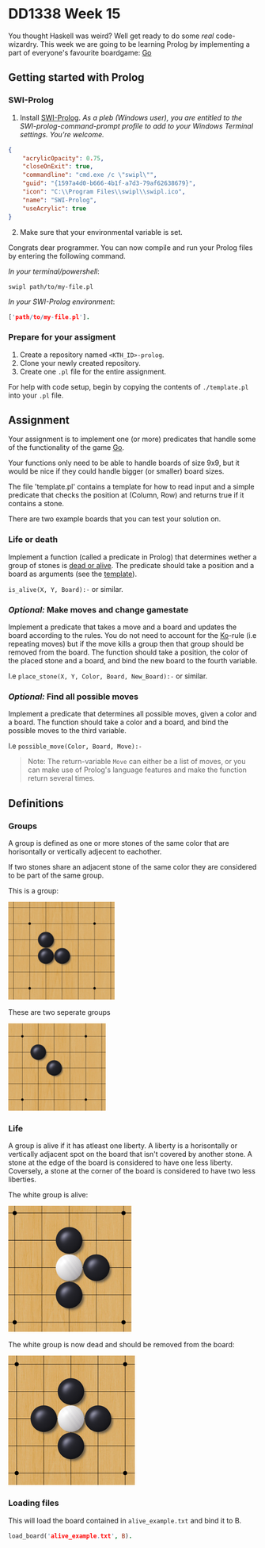 # DD1338 Week 15

You thought Haskell was weird? Well get ready to do some *real* code-wizardry. This week we are going to be learning Prolog by implementing a part of everyone's favourite boardgame: [Go](https://en.wikipedia.org/wiki/Go_(game))

## Getting started with Prolog

### SWI-Prolog

1) Install [SWI-Prolog](https://www.swi-prolog.org/). _As a pleb (Windows user), you are entitled to the SWI-prolog-command-prompt profile to add to your Windows Terminal settings. You're welcome._
```json
{
    "acrylicOpacity": 0.75,
    "closeOnExit": true,
    "commandline": "cmd.exe /c \"swipl\"",
    "guid": "{1597a4d0-b666-4b1f-a7d3-79af62638679}",
    "icon": "C:\\Program Files\\swipl\\swipl.ico",
    "name": "SWI-Prolog",
    "useAcrylic": true
}
```
2) Make sure that your environmental variable is set.

Congrats dear programmer. You can now compile and run your Prolog files by entering the following command.

_In your terminal/powershell_:
```
swipl path/to/my-file.pl
```
_In your SWI-Prolog environment_:
```prolog
['path/to/my-file.pl'].
```

### Prepare for your assigment

1) Create a repository named `<KTH_ID>-prolog`.
2) Clone your newly created repository.
3) Create one `.pl` file for the entire assignment.

For help with code setup, begin by copying the contents of `./template.pl` into your `.pl` file.


## Assignment

Your assignment is to implement one (or more) predicates that handle some of the functionality of the game [Go](https://en.wikipedia.org/wiki/Go_(game)). 

Your functions only need to be able to handle boards of size 9x9, but it would be nice if they could handle bigger (or smaller) board sizes.

The file 'template.pl' contains a template for how to read input and a simple predicate that checks the position at (Column, Row) and returns true if it contains a stone.

There are two example boards that you can test your solution on.

### Life or death

Implement a function (called a predicate in Prolog) that determines wether a group of stones is [dead or alive](#Life). The predicate should take a position and a board as arguments (see the [template](template.pl)).

`is_alive(X, Y, Board):-` or similar.

### *Optional:* Make moves and change gamestate

Implement a predicate that takes a move and a board and updates the board according to the rules. You do not need to account for the [Ko](https://en.wikipedia.org/wiki/Go_(game)#Ko_rule)-rule (i.e repeating moves) but if the move kills a group then that group should be removed from the board. The function should take a position, the color of the placed stone and a board, and bind the new board to the fourth variable. 

I.e `place_stone(X, Y, Color, Board, New_Board):-` or similar.

### *Optional:* Find all possible moves

Implement a predicate that determines all possible moves, given a color and a board. The function should take a color and a board, and bind the possible moves to the third variable.

I.e `possible_move(Color, Board, Move):-` 

> Note: The return-variable `Move` can either be a list of moves, or you can make use of Prolog's language features and make the function return several times. 


## Definitions
### Groups
A group is defined as one or more stones of the same color that are horisontally or vertically adjecent to eachother. 

If two stones share an adjacent stone of the same color they are considered to be part of the same group. 

This is a group:

![](images/group.png)

These are two seperate groups

![](images/not-group.png)

### Life
A group is alive if it has atleast one liberty. A liberty is a horisontally or vertically adjacent spot on the board that isn't covered by another stone. A stone at the edge of the board is considered to have one less liberty. Coversely, a stone at the corner of the board is considered to have two less liberties. 


The white group is alive:

![](images/alive.png)

The white group is now dead and should be removed from the board:

![](images/dead.png)

### Loading files
This will load the board contained in `alive_example.txt` and bind it to B.
```prolog
load_board('alive_example.txt', B).
```
